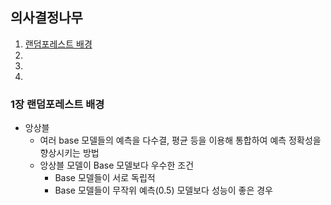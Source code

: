   ## 의사결정나무
1. [랜덤포레스트 배경](#1장-랜덤포레스트-배경)   
2. [](#2장-)   
3. [](#3장-)   
4. [](#4장-)   

### 1장 랜덤포레스트 배경
- 앙상블
  - 여러 base 모델들의 예측을 다수결, 평균 등을 이용해 통합하여 예측 정확성을 향상시키는 방법
  - 앙상블 모델이 Base 모델보다 우수한 조건
    - Base 모델들이 서로 독립적
    - Base 모델들이 무작위 예측(0.5) 모델보다 성능이 좋은 경우


